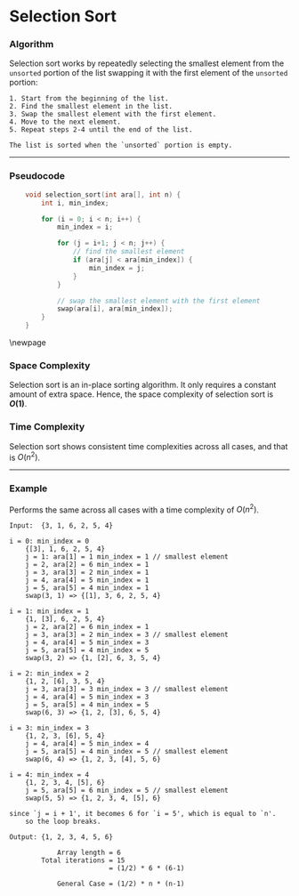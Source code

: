 # Selection Sort

### Algorithm
Selection sort works by repeatedly selecting the smallest element from the `unsorted` portion of the list swapping it with the first element of the `unsorted` portion:

```
1. Start from the beginning of the list.
2. Find the smallest element in the list.
3. Swap the smallest element with the first element.
4. Move to the next element.
5. Repeat steps 2-4 until the end of the list.

The list is sorted when the `unsorted` portion is empty.
```
____

### Pseudocode  

```c
    void selection_sort(int ara[], int n) {
        int i, min_index;

        for (i = 0; i < n; i++) {
            min_index = i;

            for (j = i+1; j < n; j++) {
                // find the smallest element
                if (ara[j] < ara[min_index]) {
                    min_index = j;
                }
            }

            // swap the smallest element with the first element
            swap(ara[i], ara[min_index]);
        }
    }
```

\newpage

### Space Complexity
Selection sort is an in-place sorting algorithm. It only requires a constant amount of extra space. Hence, the space complexity of selection sort is **$O(1)$**.
  
### Time Complexity
Selection sort shows consistent time complexities across all cases, and that is $O(n^2)$.

____

### Example
Performs the same across all cases with a time complexity of $O(n^2)$.

```
Input:  {3, 1, 6, 2, 5, 4}

i = 0: min_index = 0
    {[3], 1, 6, 2, 5, 4}
    j = 1: ara[1] = 1 min_index = 1 // smallest element
    j = 2, ara[2] = 6 min_index = 1
    j = 3, ara[3] = 2 min_index = 1
    j = 4, ara[4] = 5 min_index = 1
    j = 5, ara[5] = 4 min_index = 1
    swap(3, 1) => {[1], 3, 6, 2, 5, 4}

i = 1: min_index = 1
    {1, [3], 6, 2, 5, 4}
    j = 2, ara[2] = 6 min_index = 1
    j = 3, ara[3] = 2 min_index = 3 // smallest element
    j = 4, ara[4] = 5 min_index = 3
    j = 5, ara[5] = 4 min_index = 5
    swap(3, 2) => {1, [2], 6, 3, 5, 4}

i = 2: min_index = 2
    {1, 2, [6], 3, 5, 4}
    j = 3, ara[3] = 3 min_index = 3 // smallest element
    j = 4, ara[4] = 5 min_index = 3
    j = 5, ara[5] = 4 min_index = 5
    swap(6, 3) => {1, 2, [3], 6, 5, 4}

i = 3: min_index = 3
    {1, 2, 3, [6], 5, 4}
    j = 4, ara[4] = 5 min_index = 4 
    j = 5, ara[5] = 4 min_index = 5 // smallest element
    swap(6, 4) => {1, 2, 3, [4], 5, 6}

i = 4: min_index = 4
    {1, 2, 3, 4, [5], 6}
    j = 5, ara[5] = 6 min_index = 5 // smallest element
    swap(5, 5) => {1, 2, 3, 4, [5], 6}

since `j = i + 1', it becomes 6 for `i = 5', which is equal to `n'. 
	so the loop breaks.

Output: {1, 2, 3, 4, 5, 6}

            Array length = 6
        Total iterations = 15
                         = (1/2) * 6 * (6-1)

            General Case = (1/2) * n * (n-1)
```